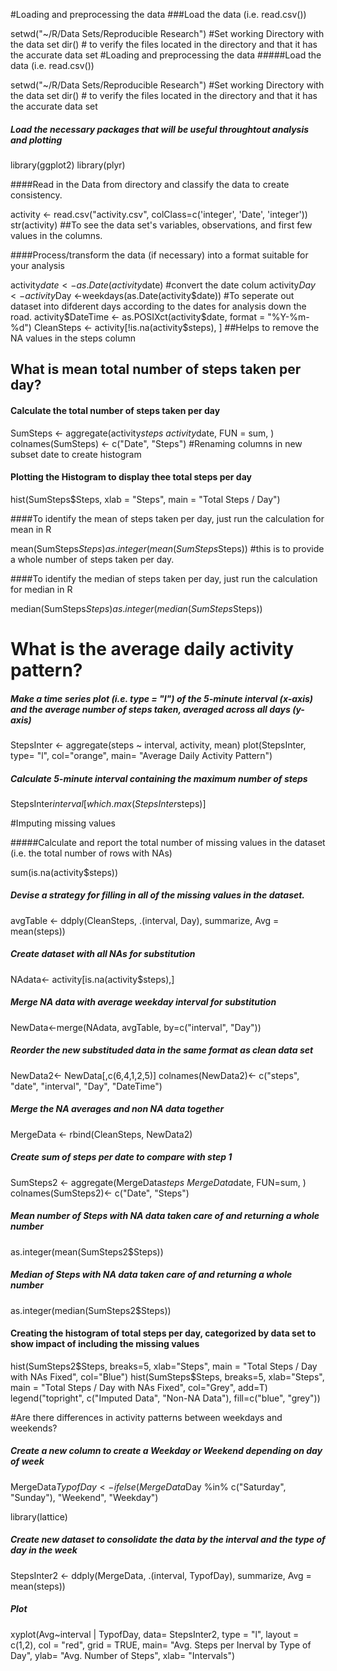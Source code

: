 #Loading and preprocessing the data
###Load the data (i.e. read.csv())

setwd("~/R/Data Sets/Reproducible Research") #Set working Directory with the data set
dir() # to verify the files located in the directory and that it has the accurate data set
#Loading and preprocessing the data
#####Load the data (i.e. read.csv())

setwd("~/R/Data Sets/Reproducible Research") #Set working Directory with the data set
dir() # to verify the files located in the directory and that it has the accurate data set


##### Load the necessary packages that will be useful throughtout analysis and plotting

library(ggplot2)
library(plyr)

####Read in the Data from directory and classify the data to create consistency. 

activity <- read.csv("activity.csv", colClass=c('integer', 'Date', 'integer'))
str(activity) ##To see the data set's variables, observations, and first few values in the columns.

####Process/transform the data (if necessary) into a format suitable for your analysis

activity$date <- as.Date(activity$date) #convert the date colum
activity$Day <- activity$Day <-weekdays(as.Date(activity$date)) #To seperate out dataset into difderent days according to the dates for analysis down the road. 
activity$DateTime <- as.POSIXct(activity$date, format = "%Y-%m-%d")
CleanSteps <- activity[!is.na(activity$steps), ] ##Helps to remove the NA values in the steps column

## What is mean total number of steps taken per day?
#### Calculate the total number of steps taken per day

SumSteps <- aggregate(activity$steps ~ activity$date, FUN = sum, )
colnames(SumSteps) <- c("Date", "Steps") #Renaming columns in new subset date to create histogram

#### Plotting the Histogram to display thee total steps per day 

hist(SumSteps$Steps, xlab = "Steps", main = "Total Steps / Day")


####To identify the mean of steps taken per day, just run the calculation for mean in R


mean(SumSteps$Steps)
as.integer(mean(SumSteps$Steps)) #this is to provide a whole number of steps taken per day.

####To identify the median of steps taken per day, just run the calculation for median in R

median(SumSteps$Steps)
as.integer(median(SumSteps$Steps))

# What is the average daily activity pattern?
##### Make a time series plot (i.e. type = "l") of the 5-minute interval (x-axis) and the average number of steps taken, averaged across all days (y-axis)

StepsInter <- aggregate(steps ~ interval, activity, mean)
plot(StepsInter, type= "l", col="orange", main= "Average Daily Activity Pattern")


##### Calculate 5-minute interval containing the maximum number of steps

StepsInter$interval[which.max(StepsInter$steps)]


#Imputing missing values

#####Calculate and report the total number of missing values in the dataset (i.e. the total number of rows with NAs)


sum(is.na(activity$steps))

##### Devise a strategy for filling in all of the missing values in the dataset.


avgTable <- ddply(CleanSteps, .(interval, Day), summarize, Avg = mean(steps))
##### Create dataset with all NAs for substitution

NAdata<- activity[is.na(activity$steps),]

##### Merge NA data with average weekday interval for substitution

NewData<-merge(NAdata, avgTable, by=c("interval", "Day"))

##### Reorder the new substituded data in the same format as clean data set

NewData2<- NewData[,c(6,4,1,2,5)]
colnames(NewData2)<- c("steps", "date", "interval", "Day", "DateTime")

##### Merge the NA averages and non NA data together

MergeData <- rbind(CleanSteps, NewData2)

##### Create sum of steps per date to compare with step 1

SumSteps2 <- aggregate(MergeData$steps ~ MergeData$date, FUN=sum, )
colnames(SumSteps2)<- c("Date", "Steps")

#####  Mean number of Steps with NA data taken care of and returning a whole number

as.integer(mean(SumSteps2$Steps))

#####  Median of Steps with NA data taken care of and returning a whole number

as.integer(median(SumSteps2$Steps))

####  Creating the histogram of total steps per day, categorized by data set to show impact of including the missing values

hist(SumSteps2$Steps, breaks=5, xlab="Steps", main = "Total Steps / Day with NAs Fixed", col="Blue")
hist(SumSteps$Steps, breaks=5, xlab="Steps", main = "Total Steps / Day with NAs Fixed", col="Grey", add=T)
legend("topright", c("Imputed Data", "Non-NA Data"), fill=c("blue", "grey"))


#Are there differences in activity patterns between weekdays and weekends?

##### Create a new column to create a Weekday or Weekend depending on day of week

MergeData$TypofDay <- ifelse(MergeData$Day %in% c("Saturday", "Sunday"), "Weekend", "Weekday")

library(lattice)

##### Create new dataset to consolidate the data by the interval and the type of day in the week

StepsInter2 <- ddply(MergeData, .(interval, TypofDay), summarize, Avg = mean(steps))

##### Plot 

xyplot(Avg~interval | TypofDay, data= StepsInter2, type = "l", layout = c(1,2), col = "red", grid = TRUE,
       main= "Avg. Steps per Inerval by Type of Day",
       ylab= "Avg. Number of Steps", 
       xlab= "Intervals")
